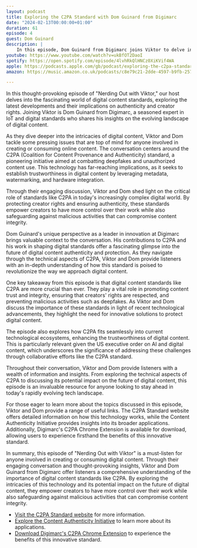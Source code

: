 ```yaml
---
layout: podcast
title: Exploring the C2PA Standard with Dom Guinard from Digimarc
date: "2024-02-13T00:00:00+01:00"
duration: 61
episode: 4
guest: Dom Guinard
description: |
    In this episode, Dom Guinard from Digimarc joins Viktor to delve into the revolutionary C2PA standard, a game-changer for digital content provenance and authenticity in the age of generative AI. As creator rights face increasing threats from deepfakes and unauthorized content use, Dom shares his expertise on how C2PA protects artistic integrity and ensures the legitimacy of online content, making it a must-listen for anyone interested in the intersection of tech, art, and innovation.
youtube: https://www.youtube.com/watch?v=ukBfOT2DaoI
spotify: https://open.spotify.com/episode/4lvhRkQlHNCz0XiKVif4WA
apple: https://podcasts.apple.com/gb/podcast/exploring-the-c2pa-standard-with-dom-guinard-from-digimarc/id1722663295?i=1000639810961
amazon: https://music.amazon.co.uk/podcasts/c8e79c21-2dde-4597-b9fb-257ecbc2bf29/episodes/0b303d38-c449-470d-ac88-ce9369ed7bc5/nerding-out-with-viktor-exploring-the-c2pa-standard-with-dom-guinard-from-digimarc

---
```


In this thought-provoking episode of "Nerding Out with Viktor," our host delves into the fascinating world of digital content standards, exploring the latest developments and their implications on authenticity and creator rights. Joining Viktor is Dom Guinard from Digimarc, a seasoned expert in IoT and digital standards who shares his insights on the evolving landscape of digital content.


As they dive deeper into the intricacies of digital content, Viktor and Dom tackle some pressing issues that are top of mind for anyone involved in creating or consuming online content. The conversation centers around the C2PA (Coalition for Content Provenance and Authenticity) standard, a pioneering initiative aimed at combatting deepfakes and unauthorized content use. This technology has far-reaching implications, as it seeks to establish trustworthiness in digital content by leveraging metadata, watermarking, and hardware integration.

Through their engaging discussion, Viktor and Dom shed light on the critical role of standards like C2PA in today's increasingly complex digital world. By protecting creator rights and ensuring authenticity, these standards empower creators to have more control over their work while also safeguarding against malicious activities that can compromise content integrity.

Dom Guinard's unique perspective as a leader in innovation at Digimarc brings valuable context to the conversation. His contributions to C2PA and his work in shaping digital standards offer a fascinating glimpse into the future of digital content authenticity and protection. As they navigate through the technical aspects of C2PA, Viktor and Dom provide listeners with an in-depth understanding of how this standard is poised to revolutionize the way we approach digital content.

One key takeaway from this episode is that digital content standards like C2PA are more crucial than ever. They play a vital role in promoting content trust and integrity, ensuring that creators' rights are respected, and preventing malicious activities such as deepfakes. As Viktor and Dom discuss the importance of these standards in light of recent technological advancements, they highlight the need for innovative solutions to protect digital content.

The episode also explores how C2PA fits seamlessly into current technological ecosystems, enhancing the trustworthiness of digital content. This is particularly relevant given the US executive order on AI and digital content, which underscores the significance of addressing these challenges through collaborative efforts like the C2PA standard.

Throughout their conversation, Viktor and Dom provide listeners with a wealth of information and insights. From exploring the technical aspects of C2PA to discussing its potential impact on the future of digital content, this episode is an invaluable resource for anyone looking to stay ahead in today's rapidly evolving tech landscape.

For those eager to learn more about the topics discussed in this episode, Viktor and Dom provide a range of useful links. The C2PA Standard website offers detailed information on how this technology works, while the Content Authenticity Initiative provides insights into its broader applications. Additionally, Digimarc's C2PA Chrome Extension is available for download, allowing users to experience firsthand the benefits of this innovative standard.

In summary, this episode of "Nerding Out with Viktor" is a must-listen for anyone involved in creating or consuming digital content. Through their engaging conversation and thought-provoking insights, Viktor and Dom Guinard from Digimarc offer listeners a comprehensive understanding of the importance of digital content standards like C2PA. By exploring the intricacies of this technology and its potential impact on the future of digital content, they empower creators to have more control over their work while also safeguarding against malicious activities that can compromise content integrity.

* [Visit the C2PA Standard website](https://c2pa.org) for more information.
* [Explore the Content Authenticity Initiative](https://contentauthenticity.org) to learn more about its applications.
* [Download Digimarc's C2PA Chrome Extension](https://chromewebstore.google.com/detail/c2pa-content-credentials/mjkaocdlpjmphfkjndocehcdhbigaafp?hl=en&pli=1) to experience the benefits of this innovative standard.